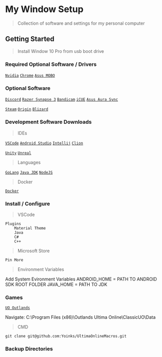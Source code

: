# My Window Setup

> Collection of software and settings for my personal computer

## Getting Started

> Install Window 10 Pro from usb boot drive

### Required Optional Software / Drivers

[`Nvidia`](https://www.nvidia.com/Download/driverResults.aspx/162105/en-us)
[`Chrome`](https://www.google.com/chrome/thank-you.html?statcb=1&installdataindex=empty&defaultbrowser=0#)
[`Asus MOBO`](https://www.asus.com/Motherboards/TUF-GAMING-X570-PLUS/HelpDesk_Download/)


### Optional Software

[`Discord`](https://discord.com/api/download?platform=win)
[`Razer Synapse 3`](http://rzr.to/synapse-3-pc-download)
[`Bandicam`](https://www.bandicam.com/downloads/)
[`iCUE`](http://downloads.corsair.com/Files/CUE/iCUESetup_3.31.81_release.msi)
[`Asus Aura Sync`](https://www.asus.com/campaign/aura/global/download.php)

[`Steam`](https://steamcdn-a.akamaihd.net/client/installer/SteamSetup.exe)
[`Origin`](https://www.dm.origin.com/download)
[`Blizard`](https://www.battle.net/download/getInstallerForGame?os=win&locale=enUS&version=LIVE&gameProgram=BATTLENET_APP&id=1031746726.1593997437)


### Development Software Downloads

> IDEs

[`VSCode`](https://code.visualstudio.com/)
[`Android Studio`](https://developer.android.com/studio)
[`Intellij`](https://www.jetbrains.com/idea/download/#section=windows)
[`Clion`](https://www.jetbrains.com/clion/download/#section=windows)

[`Unity`](https://unity3d.com/get-unity/download)
[`Unreal`](https://www.unrealengine.com/en-US/get-now)

> Languages

[`GoLang`](https://golang.org/dl/)
[`Java JDK`](https://www.oracle.com/java/technologies/javase-downloads.html)
[`NodeJS`](https://nodejs.org/en/download/)

> Docker

[`Docker`](https://download.docker.com/win/stable/Docker%20Desktop%20Installer.exe)

### Install / Configure
> VSCode
```
Plugins
    Material Theme
    Java
    C#
    C++
```

> Microsoft Store
```
Pin More
```

> Environment Variables

Add System Evironment Variables
ANDROID_HOME = PATH TO ANDROID SDK ROOT FOLDER
JAVA_HOME = PATH TO JDK

### Games

[`UO Outlands`](http://www.uooutlands.com/download.php)


Navigate: C:\Program Files (x86)\Outlands Ultima Online\ClassicUO\Data

> CMD
```
git clone git@github.com:Yoinks/UltimaOnlineMacros.git
```


### Backup Directories
